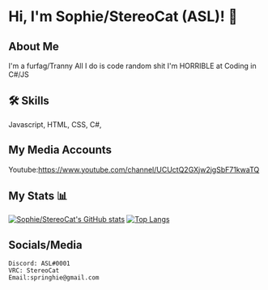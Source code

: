 
# Hi, I'm Sophie/StereoCat (ASL)! 👋


## About Me
I'm a furfag/Tranny
All I do is code random shit 
I'm HORRIBLE at Coding in C#/JS




## 🛠 Skills
Javascript, HTML, CSS, C#,


## My Media Accounts
Youtube:https://www.youtube.com/channel/UCUctQ2GXjw2jgSbF71kwaTQ

## My Stats 📊
[![Sophie/StereoCat's GitHub stats](https://github-readme-stats.vercel.app/api?username=ASL267)](https://github.com/anuraghazra/github-readme-stats)
[![Top Langs](https://github-readme-stats.vercel.app/api/top-langs/?username=ASL267&langs_count=8)](https://github.com/anuraghazra/github-readme-stats)

## Socials/Media
```
Discord: ASL#0001
VRC: StereoCat
Email:springhie@gmail.com
